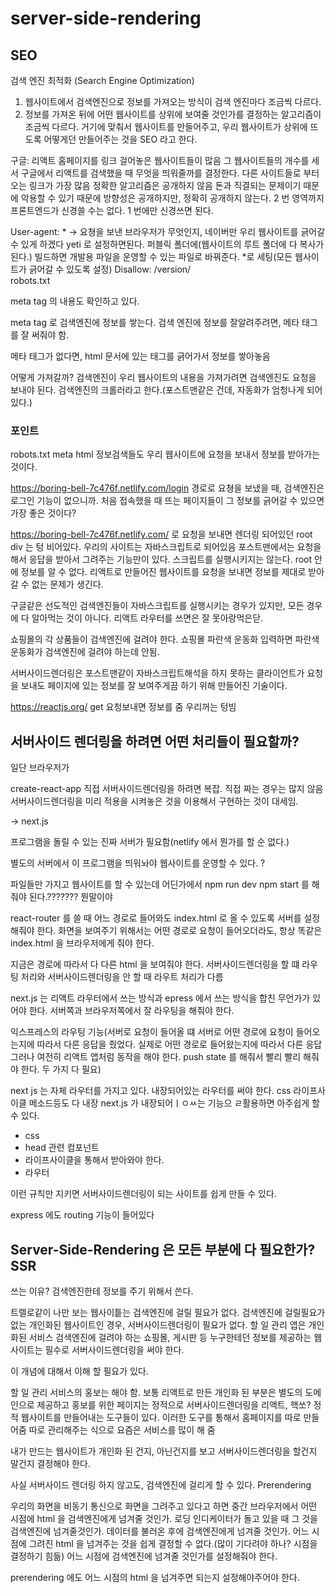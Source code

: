 # server-side-rendering

## SEO

검색 엔진 최적화 (Search Engine Optimization)

1.  웹사이트에서 검색엔진으로 정보를 가져오는 방식이 검색 엔진마다 조금씩 다르다.
2.  정보를 가져온 뒤에 어떤 웹사이트를 상위에 보여줄 것인가를 결정하는 알고리즘이 조금씩 다르다.
    거기에 맞춰서 웹사이트를 만들어주고, 우리 웹사이트가 상위에 뜨도록 어떻게던 만들어주는 것을 SEO 라고 한다.

구글: 리액트 홈페이지를 링크 걸어놓은 웹사이트들이 많음 그 웹사이트들의 개수를 세서 구글에서 리액트를 검색했을 때 무엇을 띄워줄까를 결정한다.
다른 사이트들로 부터 오는 링크가 가장 많음
정확한 알고리즘은 공개하지 않음
돈과 직결되는 문제이기 때문에 악용할 수 있기 때문에 방향성은 공개하지만, 정확히 공개하지 않는다.
2 번 영역까지 프론트엔드가 신경쓸 수는 없다. 1 번에만 신경쓰면 된다.

User-agent: * -> 요쳥을 보낸 브라우저가 무엇인지, 네이버만 우리 웹사이트를 긁어갈 수 있게 하겠다 yeti 로 설정하면된다. 퍼블릭 폴더에(웹사이트의 루트 폴더에 다 복사가 된다.) 빌드하면 개발용 파일을 운영할 수 있는 파일로 바꿔준다. *로 세팅(모든 웹사이트가 긁어갈 수 있도록 설정)
Disallow: /version/  
robots.txt

meta tag 의 내용도 확인하고 있다.

meta tag 로 검색엔진에 정보를 쌓는다.
검색 엔진에 정보를 잘알려주려면, 메타 태그를 잘 써줘야 함.

메타 태그가 없다면, html 문서에 있는 태그를 긁어가서 정보를 쌓아놓음

어떻게 가져갈까?
검색엔진이 우리 웹사이트의 내용을 가져가려면 검색엔진도 요청을 보내야 된다.
검색엔진의 크롤러라고 한다.(포스트맨같은 건데, 자동화가 엄청나게 되어있다.)

### 포인트

robots.txt meta html
정보검색들도 우리 웹사이트에 요청을 보내서 정보를 받아가는 것이다.

https://boring-bell-7c476f.netlify.com/login 경로로 요쳥을 보냈을 때, 검색엔진은 로그인 기능이 없으니까. 처음 접속했을 때 뜨는 페이지들이 그 정보를 긁어갈 수 있으면 가장 좋은 것이다?

https://boring-bell-7c476f.netlify.com/ 로 요청을 보내면
렌더링 되어있던 root div 는 텅 비어있다.
우리의 사이트는 자바스크립트로 되어있음
포스트맨에서는 요청을 해서 응답을 받아서 그려주는 기능만이 있다. 스크립트를 실행시키지는 않는다.
root 안에 정보를 알 수 없다.
리액트로 만들어진 웹사이트를 요청을 보내면 정보를 제대로 받아갈 수 없는 문제가 생긴다.

구글같은 선도적인 검색엔진들이 자바스크립트를 실행시키는 경우가 있지만, 모든 경우에 다 알아먹는 것이 아니다. 리액트 라우터를 쓰면은 잘 못아랑먹은닫.

쇼핑몰의 각 상품들이 검색엔진에 걸려야 한다.
쇼핑몰 파란색 운동화 입력하면 파란색 운동화가 검색엔진에 걸려야 하는데 안됨.

서버사이드렌더링은 포스트맨같이 자바스크립트해석을 하지 못하는 클라이언트가 요청을 보내도 페이지에 있는 정보를 잘 보여주게끔 하기 위해 만들어진 기술이다.

https://reactjs.org/ get 요청보내면 정보를 줌 우리꺼는 텅빔

## 서버사이드 렌더링을 하려면 어떤 처리들이 필요할까?

일단 브라우저가

create-react-app 직접 서버사이드렌더링을 하려면 복잡.
직접 짜는 경우는 많지 않음
서버사이드렌더링을 미리 적용을 시켜놓은 것을 이용해서 구현하는 것이 대세임.

-> next.js

프로그램을 돌릴 수 있는 진짜 서버가 필요함(netlify 에서 뭔가를 할 순 없다.)

별도의 서버에서 이 프로그램을 띄워놔야 웹사이트를 운영할 수 있다. ?

파일들만 가지고 웹사이트를 할 수 있는데
어딘가에서 npm run dev npm start 를 해줘야 된다.??????? 뭔말이야

react-router 를 쓸 때 어느 경로로 들어와도 index.html 로 올 수 있도록 서버를 설정해줘야 한다.
화면을 보여주기 위해서는 어떤 경로로 요청이 들어오더라도, 항상 똑같은 index.html 을 브라우저에게 줘야 한다.

지금은 경로에 따라서 다 다른 html 을 보여줘야 한다.
서버사이드렌더링을 할 떄 라우팅 처리와 서버사이드렌더링을 안 할 때 라우트 처리가 다름

next.js 는 리액트 라우터에서 쓰는 방식과 epress 에서 쓰는 방식을 합친 무언가가 있어야 한다.
서버쪽과 브라우저쪽에서 잘 라우팅을 해줘야 한다.

익스프레스의 라우팅 기능(서버로 요청이 들어올 떄 서버로 어떤 경로에 요청이 들어오는지에 따라서 다른 응답을 줬었다. 실제로 어떤 경로로 들어왔는지에 따라서 다른 응답
그러나 여전히 리액트 앱처럼 동작을 해야 한다. push state 를 해줘서 빨리 빨리 해줘야 한다. 두 가지 다 필요)

next js 는 자체 라우터를 가지고 있다. 내장되어있는 라우터를 써야 한다.
css 라이프사이클 메소드등도 다 내장
next.js 가 내장되어ㅣㅇㅆ는 기능으 ㄹ활용하면 아주쉽게 할 수 있다.

- css
- head 관련 컴포넌트
- 라이프사이클을 통해서 받아와야 한다.
- 라우터

이런 규칙만 지키면 서버사이드렌더링이 되는 사이트를 쉽게 만들 수 있다.

express 에도 routing 기능이 들어있다

## Server-Side-Rendering 은 모든 부분에 다 필요한가? SSR

쓰는 이유? 검색엔진한테 정보를 주기 위해서 쓴다.

트렐로같이 나만 보는 웹사이틑는 검색엔진에 걸릴 필요가 없다.
검색엔진에 걸릴필요가 없는 개인화된 웹사이트인 경우, 서버사이드렌더링이 필요가 없다.
할 일 관리 앱은 개인화된 서비스
검색엔진에 걸려야 하는 쇼핑몰, 게시판 등 누구한테던 정보를 제공하는 웹사이트는 필수로 서버사이드렌더링을 써야 한다.

이 개념에 대해서 이해 할 필요가 있다.

할 일 관리 서비스의 홍보는 해야 함.
보통 리액트로 만든 개인화 된 부분은 별도의 도메인으로 제공하고
홍보를 위한 페이지는 정적으로 서버사이드렌더링을
리액트, 핵쏘? 정적 웹사이트를 만들어내는 도구들이 있다. 이러한 도구를 통해서 홈페이지를 따로 만들어줌
따로 관리해주는 식으로 요즘은 서비스를 많이 해 줌

내가 만드는 웹사이트가 개인화 된 건지, 아닌건지를 보고 서버사이드렌더링을 할건지 말건지 결정해야 한다.

사실 서버사이드 렌더링 하지 않고도, 검색엔진에 걸리게 할 수 있다.
Prerendering

우리의 화면을 비동기 통신으로 화면을 그려주고 있다고 하면
중간 브라우저에서 어떤 시점에 html 을 검색엔진에게 넘겨줄 것인가.
로딩 인디케이터가 돌고 있을 때 그 것을 검색엔진에 넘겨줄것인가.
데이터를 불러온 후에 검색엔진에게 넘겨줄 것인가.
어느 시점에 그려진 html 을 넘겨주는 것을 쉽게 결정할 수 없다.(많이 기다려야 하나? 시점을 결정하기 힘듦)
어느 시점에 검색엔진에 넘겨줄 것인가를 설정해줘야 한다.

prerendering 에도 어느 시점의 html 을 넘겨주면 되는지 설정해야주어야 한다.
